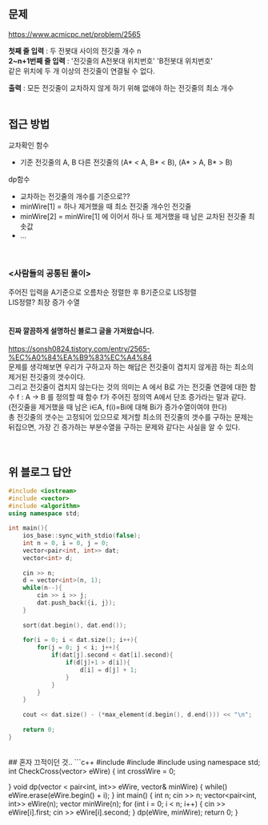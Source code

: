 ## 문제
https://www.acmicpc.net/problem/2565

**첫째 줄 입력** : 두 전봇대 사이의 전깃줄 개수 n  
**2~n+1번째 줄 입력** : '전깃줄의 A전봇대 위치번호' 'B전봇대 위치번호'  
같은 위치에 두 개 이상의 전깃줄이 연결될 수 없다.

**출력** : 모든 전깃줄이 교차하지 않게 하기 위해 없애야 하는 전깃줄의 최소 개수  
<br>

## 접근 방법
교차확인 함수  
- 기준 전깃줄의 A, B 다른 전깃줄의 (A* < A, B* < B), (A* > A, B* > B)  

dp함수  
- 교차하는 전깃줄의 개수를 기준으로??  
- minWire[1] = 하나 제거했을 때 최소 전깃줄 개수인 전깃줄  
- minWire[2] = minWire[1] 에 이어서 하나 또 제거했을 때 남은 교차된 전깃줄 최솟값  
- ...  
<br>

### <사람들의 공통된 풀이>  
주어진 입력을 A기준으로 오름차순 정렬한 후 B기준으로 LIS정렬  
LIS정렬? 최장 증가 수열  
<br>
#### 진짜 깔끔하게 설명하신 블로그 글을 가져왔습니다.  
https://sonsh0824.tistory.com/entry/2565-%EC%A0%84%EA%B9%83%EC%A4%84  
문제를 생각해보면 우리가 구하고자 하는 해답은 전깃줄이 겹치지 않게끔 하는 최소의 제거된 전깃줄의 갯수이다.  
그리고 전깃줄이 겹치지 않는다는 것의 의미는 A 에서 B로 가는 전깃줄 연결에 대한 함수 f : A → B 를 정의할 때 함수 f가 주어진 정의역 A에서 단조 증가라는 말과 같다.  
(전깃줄을 제거했을 때 남은 i∈A, f(i)=Bi에 대해 Bi가 증가수열이여야 한다)  
총 전깃줄의 갯수는 고정되어 있으므로 제거할 최소의 전깃줄의 갯수를 구하는 문제는 뒤집으면, 가장 긴 증가하는 부분수열을 구하는 문제와 같다는 사실을 알 수 있다.  
<br>
<br>
## 위 블로그 답안
```c++
#include <iostream>
#include <vector>
#include <algorithm>
using namespace std;
 
int main(){
    ios_base::sync_with_stdio(false);
    int n = 0, i = 0, j = 0;
    vector<pair<int, int>> dat;
    vector<int> d;
    
    cin >> n;
    d = vector<int>(n, 1);
    while(n--){
        cin >> i >> j;
        dat.push_back({i, j});
    }
    
    sort(dat.begin(), dat.end());
    
    for(i = 0; i < dat.size(); i++){
        for(j = 0; j < i; j++){
            if(dat[j].second < dat[i].second){
                if(d[j]+1 > d[i]){
                    d[i] = d[j] + 1;
                }
            }
        }
    }
    
    cout << dat.size() - (*max_element(d.begin(), d.end())) << "\n";
    
    return 0;
}
```
<br>
## 혼자 끄적이던 것..
```c++
#include <iostream>
#include <vector>
#include <utility>
using namespace std;
int CheckCross(vector<pair<int, int>> eWire)
{
	int crossWire = 0;

}
void dp(vector < pair<int, int>> eWire, vector<int>& minWire)
{
	while()
	eWire.erase(eWire.begin() + i);
}
int main()
{
	int n;
	cin >> n;
	vector<pair<int, int>> eWire(n);
	vector<int> minWire(n);
	for (int i = 0; i < n; i++) {
		cin >> eWire[i].first;
		cin >> eWire[i].second;
	}
	dp(eWire, minWire);
	return 0;
}
```

